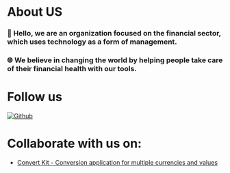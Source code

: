 # About US
### 👋 Hello, we are an organization focused on the financial sector, which uses technology as a form of management.
### 🌐 We believe in changing the world by helping people take care of their financial health with our tools.

# Follow us
[![Github](https://img.shields.io/github/followers/Tecnologias-para-gestao?label=Follow&style=social)](https://github.com/Tecnologias-para-gestao)

# Collaborate with us on:
- [Convert Kit - Conversion application for multiple currencies and values](https://github.com/Tecnologias-para-gestao/convertkit-webapp)